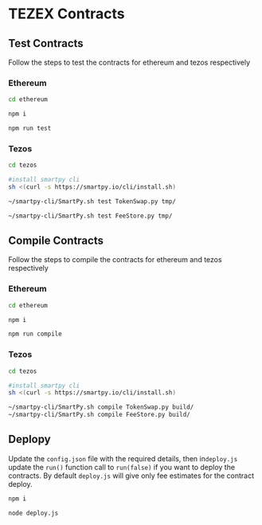 # TEZEX Contracts

## Test Contracts

Follow the steps to test the contracts for ethereum and tezos respectively

### Ethereum

```sh
cd ethereum

npm i

npm run test
```

### Tezos

```sh
cd tezos

#install smartpy cli
sh <(curl -s https://smartpy.io/cli/install.sh)

~/smartpy-cli/SmartPy.sh test TokenSwap.py tmp/

~/smartpy-cli/SmartPy.sh test FeeStore.py tmp/
```

## Compile Contracts

Follow the steps to compile the contracts for ethereum and tezos respectively

### Ethereum

```sh
cd ethereum

npm i

npm run compile
```

### Tezos

```sh
cd tezos

#install smartpy cli
sh <(curl -s https://smartpy.io/cli/install.sh)

~/smartpy-cli/SmartPy.sh compile TokenSwap.py build/
~/smartpy-cli/SmartPy.sh compile FeeStore.py build/
```

## Deplopy

Update the `config.json` file with the required details, then in`deploy.js` update the `run()` function call to `run(false)` if you want to deploy the contracts. By default `deploy.js` will give only fee estimates for the contract deploy.

```sh
npm i

node deploy.js
```
